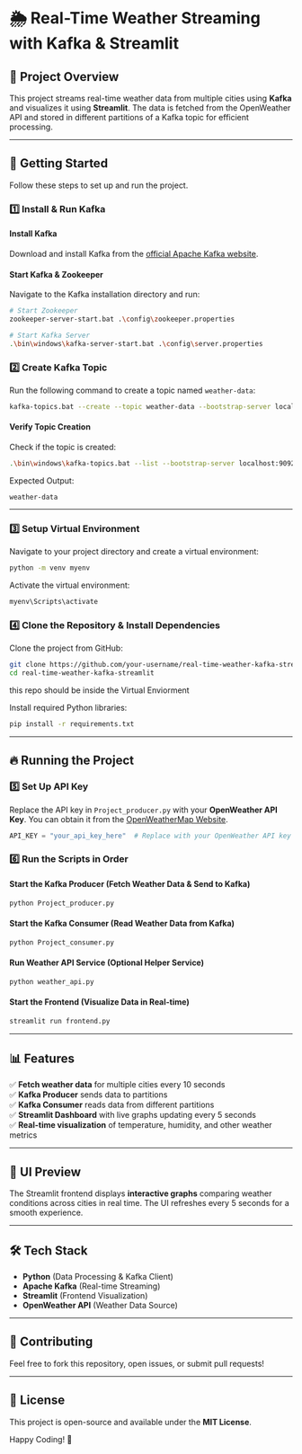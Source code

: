 # 🌦️ Real-Time Weather Streaming with Kafka & Streamlit

## 📌 Project Overview
This project streams real-time weather data from multiple cities using **Kafka** and visualizes it using **Streamlit**. The data is fetched from the OpenWeather API and stored in different partitions of a Kafka topic for efficient processing.

---

## 🚀 Getting Started
Follow these steps to set up and run the project.

### **1️⃣ Install & Run Kafka**
#### **Install Kafka**
Download and install Kafka from the [official Apache Kafka website](https://kafka.apache.org/downloads).

#### **Start Kafka & Zookeeper**
Navigate to the Kafka installation directory and run:
```bash
# Start Zookeeper
zookeeper-server-start.bat .\config\zookeeper.properties

# Start Kafka Server
.\bin\windows\kafka-server-start.bat .\config\server.properties
```

### **2️⃣ Create Kafka Topic**
Run the following command to create a topic named `weather-data`:
```bash
kafka-topics.bat --create --topic weather-data --bootstrap-server localhost:9092 --partitions 1 --replication-factor 1
```

#### **Verify Topic Creation**
Check if the topic is created:
```bash
.\bin\windows\kafka-topics.bat --list --bootstrap-server localhost:9092
```
Expected Output:
```
weather-data
```

---

### **3️⃣ Setup Virtual Environment**
Navigate to your project directory and create a virtual environment:
```bash
python -m venv myenv
```
Activate the virtual environment:
```bash
myenv\Scripts\activate
```

### **4️⃣ Clone the Repository & Install Dependencies**
Clone the project from GitHub:
```bash
git clone https://github.com/your-username/real-time-weather-kafka-streamlit.git
cd real-time-weather-kafka-streamlit
```
this repo should be inside the Virtual Enviorment

Install required Python libraries:
```bash
pip install -r requirements.txt
```

---

## 🔥 Running the Project

### **5️⃣ Set Up API Key**
Replace the API key in `Project_producer.py` with your **OpenWeather API Key**. You can obtain it from the [OpenWeatherMap Website](https://openweathermap.org/api).

```python
API_KEY = "your_api_key_here"  # Replace with your OpenWeather API key
```

### **6️⃣ Run the Scripts in Order**
#### **Start the Kafka Producer (Fetch Weather Data & Send to Kafka)**
```bash
python Project_producer.py
```
#### **Start the Kafka Consumer (Read Weather Data from Kafka)**
```bash
python Project_consumer.py
```
#### **Run Weather API Service (Optional Helper Service)**
```bash
python weather_api.py
```
#### **Start the Frontend (Visualize Data in Real-time)**
```bash
streamlit run frontend.py
```

---

## 📊 Features
✅ **Fetch weather data** for multiple cities every 10 seconds  
✅ **Kafka Producer** sends data to partitions  
✅ **Kafka Consumer** reads data from different partitions  
✅ **Streamlit Dashboard** with live graphs updating every 5 seconds  
✅ **Real-time visualization** of temperature, humidity, and other weather metrics  

---

## 🎨 UI Preview
The Streamlit frontend displays **interactive graphs** comparing weather conditions across cities in real time. The UI refreshes every 5 seconds for a smooth experience.

---

## 🛠️ Tech Stack
- **Python** (Data Processing & Kafka Client)
- **Apache Kafka** (Real-time Streaming)
- **Streamlit** (Frontend Visualization)
- **OpenWeather API** (Weather Data Source)

---

## 🤝 Contributing
Feel free to fork this repository, open issues, or submit pull requests!

---

## 📜 License
This project is open-source and available under the **MIT License**.

Happy Coding! 🚀

